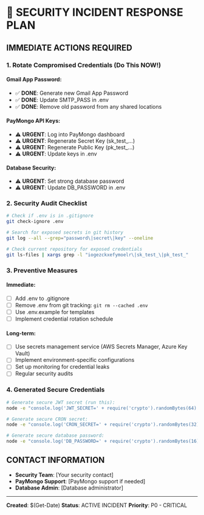 # 🚨 SECURITY INCIDENT RESPONSE PLAN

## **IMMEDIATE ACTIONS REQUIRED**

### **1. Rotate Compromised Credentials (Do This NOW!)**

#### **Gmail App Password:**
- ✅ **DONE**: Generate new Gmail App Password
- ✅ **DONE**: Update SMTP_PASS in .env
- ✅ **DONE**: Remove old password from any shared locations

#### **PayMongo API Keys:**
- ⚠️ **URGENT**: Log into PayMongo dashboard
- ⚠️ **URGENT**: Regenerate Secret Key (sk_test_...)
- ⚠️ **URGENT**: Regenerate Public Key (pk_test_...)
- ⚠️ **URGENT**: Update keys in .env

#### **Database Security:**
- ⚠️ **URGENT**: Set strong database password
- ⚠️ **URGENT**: Update DB_PASSWORD in .env

### **2. Security Audit Checklist**

```bash
# Check if .env is in .gitignore
git check-ignore .env

# Search for exposed secrets in git history
git log --all --grep="password\|secret\|key" --oneline

# Check current repository for exposed credentials
git ls-files | xargs grep -l "iogezckxefymoelr\|sk_test_\|pk_test_"
```

### **3. Preventive Measures**

#### **Immediate:**
- [ ] Add .env to .gitignore
- [ ] Remove .env from git tracking: `git rm --cached .env`
- [ ] Use .env.example for templates
- [ ] Implement credential rotation schedule

#### **Long-term:**
- [ ] Use secrets management service (AWS Secrets Manager, Azure Key Vault)
- [ ] Implement environment-specific configurations
- [ ] Set up monitoring for credential leaks
- [ ] Regular security audits

### **4. Generated Secure Credentials**

```bash
# Generate secure JWT secret (run this):
node -e "console.log('JWT_SECRET=' + require('crypto').randomBytes(64).toString('hex'))"

# Generate secure CRON secret:
node -e "console.log('CRON_SECRET=' + require('crypto').randomBytes(32).toString('hex'))"

# Generate secure database password:
node -e "console.log('DB_PASSWORD=' + require('crypto').randomBytes(16).toString('base64'))"
```

## **CONTACT INFORMATION**
- **Security Team**: [Your security contact]
- **PayMongo Support**: [PayMongo support if needed]
- **Database Admin**: [Database administrator]

---
**Created**: $(Get-Date)
**Status**: ACTIVE INCIDENT
**Priority**: P0 - CRITICAL